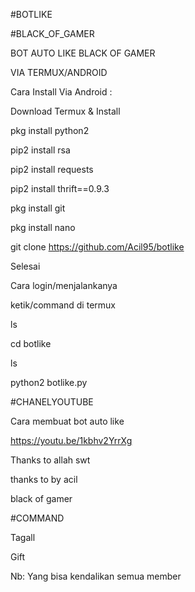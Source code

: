 #BOTLIKE 

#BLACK_OF_GAMER


BOT AUTO LIKE BLACK OF GAMER

VIA TERMUX/ANDROID

Cara Install Via Android :

Download Termux & Install

pkg install python2

pip2 install rsa

pip2 install requests

pip2 install thrift==0.9.3

pkg install git

pkg install nano

git clone https://github.com/Acil95/botlike

Selesai

Cara login/menjalankanya

ketik/command di termux

ls 

cd botlike

ls

python2 botlike.py


#CHANELYOUTUBE

Cara membuat bot auto like

https://youtu.be/1kbhv2YrrXg

Thanks to allah swt

thanks to by acil

black of gamer

#COMMAND

Tagall

Gift

Nb:
Yang bisa kendalikan semua member
